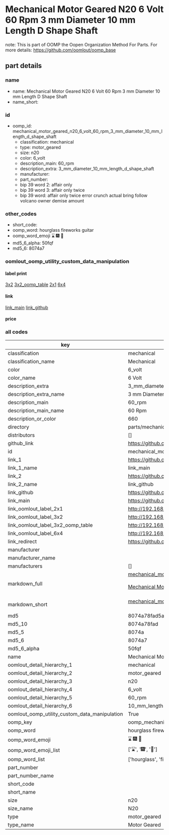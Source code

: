 # Mechanical Motor Geared N20 6 Volt 60 Rpm 3 mm Diameter 10 mm Length D Shape Shaft  

note: This is part of OOMP the Oopen Organization Method For Parts. For more details: https://github.com/oomlout/oomp_base

##  part details
  







### name
* name: Mechanical Motor Geared N20 6 Volt 60 Rpm 3 mm Diameter 10 mm Length D Shape Shaft
* name_short: 
### id
* oomp_id: mechanical_motor_geared_n20_6_volt_60_rpm_3_mm_diameter_10_mm_length_d_shape_shaft
  * classification: mechanical
  * type: motor_geared
  * size: n20
  * color: 6_volt
  * description_main: 60_rpm
  * description_extra: 3_mm_diameter_10_mm_length_d_shape_shaft
  * manufacturer: 
  * part_number: 
  * bip 39 word 2: affair only
  * bip 39 word 3: affair only twice
  * bip 39 word: affair only twice error crunch actual bring follow volcano owner demise amount

### other_codes
* short_code: 
* oomp_word: hourglass fireworks guitar
* oomp_word_emoji :hourglass: :fireworks: :guitar:
* md5_6_alpha: 50fqf
* md5_6: 8074a7






### oomlout_oomp_utility_custom_data_manipulation
#### label print
[3x2](http://192.168.1.245:1112/?label=oomp%2050fqf)
[3x2_oomp_table](http://192.168.1.108:1112/?label=oomp%2050fqf)
[2x1](http://192.168.1.242:1112/?label=oomp%2050fqf)
[6x4](http://192.168.1.55:1112/?label=oomp%2050fqf)    

#### link

[link_main](https://github.com/oomlout/oomlout_oomp_version_1_messy/tree/main/parts/mechanical_motor_geared_n20_6_volt_60_rpm_3_mm_diameter_10_mm_length_d_shape_shaft) [link_github](https://github.com/oomlout/oomlout_oomp_version_1_messy/tree/main/parts/mechanical_motor_geared_n20_6_volt_60_rpm_3_mm_diameter_10_mm_length_d_shape_shaft)                             

#### price







### all codes 
| key | value |  
| --- | --- |  
| classification | mechanical |  
| classification_name | Mechanical |  
| color | 6_volt |  
| color_name | 6 Volt |  
| description_extra | 3_mm_diameter_10_mm_length_d_shape_shaft |  
| description_extra_name | 3 mm Diameter 10 mm Length D Shape Shaft |  
| description_main | 60_rpm |  
| description_main_name | 60 Rpm |  
| description_or_color | 660 |  
| directory | parts/mechanical_motor_geared_n20_6_volt_60_rpm_3_mm_diameter_10_mm_length_d_shape_shaft |  
| distributors | [] |  
| github_link | https://github.com/oomlout/oomlout_oomp_part_src/tree/main/parts/mechanical_motor_geared_n20_6_volt_60_rpm_3_mm_diameter_10_mm_length_d_shape_shaft |  
| id | mechanical_motor_geared_n20_6_volt_60_rpm_3_mm_diameter_10_mm_length_d_shape_shaft |  
| link_1 | https://github.com/oomlout/oomlout_oomp_version_1_messy/tree/main/parts/mechanical_motor_geared_n20_6_volt_60_rpm_3_mm_diameter_10_mm_length_d_shape_shaft |  
| link_1_name | link_main |  
| link_2 | https://github.com/oomlout/oomlout_oomp_version_1_messy/tree/main/parts/mechanical_motor_geared_n20_6_volt_60_rpm_3_mm_diameter_10_mm_length_d_shape_shaft |  
| link_2_name | link_github |  
| link_github | https://github.com/oomlout/oomlout_oomp_version_1_messy/tree/main/parts/mechanical_motor_geared_n20_6_volt_60_rpm_3_mm_diameter_10_mm_length_d_shape_shaft |  
| link_main | https://github.com/oomlout/oomlout_oomp_version_1_messy/tree/main/parts/mechanical_motor_geared_n20_6_volt_60_rpm_3_mm_diameter_10_mm_length_d_shape_shaft |  
| link_oomlout_label_2x1 | http://192.168.1.242:1112/?label=oomp%2050fqf |  
| link_oomlout_label_3x2 | http://192.168.1.245:1112/?label=oomp%2050fqf |  
| link_oomlout_label_3x2_oomp_table | http://192.168.1.108:1112/?label=oomp%2050fqf |  
| link_oomlout_label_6x4 | http://192.168.1.55:1112/?label=oomp%2050fqf |  
| link_redirect | https://github.com/oomlout/oomlout_oomp_version_1_messy/tree/main/parts/mechanical_motor_geared_n20_6_volt_60_rpm_3_mm_diameter_10_mm_length_d_shape_shaft |  
| manufacturer |  |  
| manufacturer_name |  |  
| manufacturers | [] |  
| markdown_full | [mechanical_motor_geared_n20_6_volt_60_rpm_3_mm_diameter_10_mm_length_d_shape_shaft](none)<br>[](none)<br>[Mechanical Motor Geared N20 6 Volt 60 Rpm 3 Mm Diameter 10 Mm Length D Shape Shaft](none)<br><br> |  
| markdown_short | [mechanical_motor_geared_n20_6_volt_60_rpm_3_mm_diameter_10_mm_length_d_shape_shaft](none)<br><br> |  
| md5 | 8074a78fad5aa3840b9a74cdd6a6c022 |  
| md5_10 | 8074a78fad |  
| md5_5 | 8074a |  
| md5_6 | 8074a7 |  
| md5_6_alpha | 50fqf |  
| name | Mechanical Motor Geared N20 6 Volt 60 Rpm 3 mm Diameter 10 mm Length D Shape Shaft |  
| oomlout_detail_hierarchy_1 | mechanical |  
| oomlout_detail_hierarchy_2 | motor_geared |  
| oomlout_detail_hierarchy_3 | n20 |  
| oomlout_detail_hierarchy_4 | 6_volt |  
| oomlout_detail_hierarchy_5 | 60_rpm |  
| oomlout_detail_hierarchy_6 | 10_mm_length |  
| oomlout_oomp_utility_custom_data_manipulation | True |  
| oomp_key | oomp_mechanical_motor_geared_n20_6_volt_60_rpm_3_mm_diameter_10_mm_length_d_shape_shaft |  
| oomp_word | hourglass fireworks guitar |  
| oomp_word_emoji | :hourglass: :fireworks: :guitar: |  
| oomp_word_emoji_list | [':hourglass:', ':fireworks:', ':guitar:'] |  
| oomp_word_list | ['hourglass', 'fireworks', 'guitar'] |  
| part_number |  |  
| part_number_name |  |  
| short_code |  |  
| short_name |  |  
| size | n20 |  
| size_name | N20 |  
| type | motor_geared |  
| type_name | Motor Geared |  

